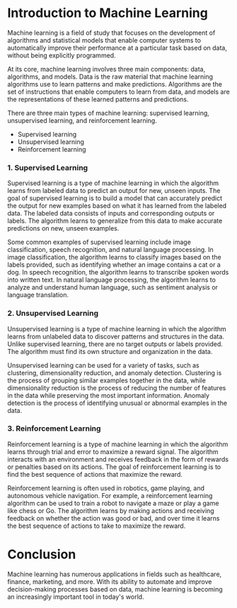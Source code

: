 # Introduction to Machine Learning

Machine learning is a field of study that focuses on the development of algorithms and statistical models that enable computer systems to automatically improve their performance at a particular task based on data, without being explicitly programmed.

At its core, machine learning involves three main components: data, algorithms, and models. Data is the raw material that machine learning algorithms use to learn patterns and make predictions. Algorithms are the set of instructions that enable computers to learn from data, and models are the representations of these learned patterns and predictions.

There are three main types of machine learning: supervised learning, unsupervised learning, and reinforcement learning.

- Supervised learning
- Unsupervised learning
- Reinforcement learning

### 1. Supervised Learning

Supervised learning is a type of machine learning in which the algorithm learns from labeled data to predict an output for new, unseen inputs. The goal of supervised learning is to build a model that can accurately predict the output for new examples based on what it has learned from the labeled data. The labeled data consists of inputs and corresponding outputs or labels. The algorithm learns to generalize from this data to make accurate predictions on new, unseen examples.

Some common examples of supervised learning include image classification, speech recognition, and natural language processing. In image classification, the algorithm learns to classify images based on the labels provided, such as identifying whether an image contains a cat or a dog. In speech recognition, the algorithm learns to transcribe spoken words into written text. In natural language processing, the algorithm learns to analyze and understand human language, such as sentiment analysis or language translation.

### 2. Unsupervised Learning

Unsupervised learning is a type of machine learning in which the algorithm learns from unlabeled data to discover patterns and structures in the data. Unlike supervised learning, there are no target outputs or labels provided. The algorithm must find its own structure and organization in the data.

Unsupervised learning can be used for a variety of tasks, such as clustering, dimensionality reduction, and anomaly detection. Clustering is the process of grouping similar examples together in the data, while dimensionality reduction is the process of reducing the number of features in the data while preserving the most important information. Anomaly detection is the process of identifying unusual or abnormal examples in the data.

### 3. Reinforcement Learning

Reinforcement learning is a type of machine learning in which the algorithm learns through trial and error to maximize a reward signal. The algorithm interacts with an environment and receives feedback in the form of rewards or penalties based on its actions. The goal of reinforcement learning is to find the best sequence of actions that maximize the reward.

Reinforcement learning is often used in robotics, game playing, and autonomous vehicle navigation. For example, a reinforcement learning algorithm can be used to train a robot to navigate a maze or play a game like chess or Go. The algorithm learns by making actions and receiving feedback on whether the action was good or bad, and over time it learns the best sequence of actions to take to maximize the reward.

# Conclusion

Machine learning has numerous applications in fields such as healthcare, finance, marketing, and more. With its ability to automate and improve decision-making processes based on data, machine learning is becoming an increasingly important tool in today's world.
